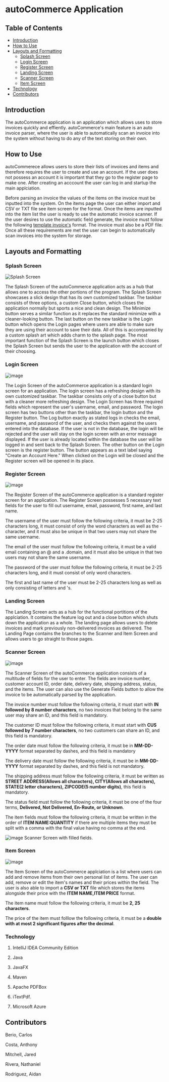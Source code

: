 # autoCommerce Application

## Table of Contents

- [Introduction](#introduction)
- [How to Use](#how-to-use)
- [Layouts and Formatting](#layouts-and-formatting)
  - [Splash Screen](#splash-screen)
  - [Login Screen](#login-screen)
  - [Register Screen](#register-screen)
  - [Landing Screen](#landing-screen)
  - [Scanner Screen](#scanner-screen)
  - [Item Screen](#item-screen)
- [Technology](#technology)
- [Contributors](#contributors)

## Introduction

The autoCommerce application is an application which allows uses to store invoices quickly and effiently. autoCommerce's main feature is an auto invoice parser, where the user is able to automatically scan an invoice into the system without having to do any of the text storing on their own.

## How to Use

autoCommerece allows users to store their lists of invoices and items and therefore requires the user to create and use an account. If the user does not possess an account it is important that they go to the register page to make one. After creating an acccount the user can log in and startup the main applciation.

Before parsing an invoice the values of the items on the invoice must be inputted into the system. On the items page the user can either import and CSV or TXT file see item screen for the format. Once the items are inputted into the item list the user is ready to use the automatic invoice scanner. If the user desires to use the automatic field generate, the invoice must follow the following [template invoice's](https://mega.nz/file/tlggXDaT#HUWvAdF_WVcEwoSpare4bWBUpwnBVXPC8IvbkNwrBVI) format. The invoice must also be a PDF file. Once all these requirements are met the user can begin to automatically scan invoices into the system for storage.

## Layouts and Formatting

### Splash Screen

![Splash Screen](https://github.com/user-attachments/assets/62746a78-9ce9-4fb1-9ca8-944207e4a003)

The Splash Screen of the autoCommerce application acts as a hub that allows one to access the other portions of the program. The Splash Screen showcases a slick design that has its own customized taskbar. The taskbar consists of three options, a custom Close button, which closes the application normally but sports a nice and clean design. The Minimize button serves a similar function as it replaces the standard minimize with a cleaner-looking button. The last button on the new taskbar is the Login button which opens the Login pages where users are able to make sure they are using their account to save their data. All of this is accompanied by a custom splash art which adds charm to the splash page. The most important function of the Splash Screen is the launch button which closes the Splash Screen but sends the user to the application with the account of their choosing.

### Login Screen

![image](https://github.com/user-attachments/assets/62df0940-31a1-48d5-9601-7a3384820920)

The Login Screen of the autoCommerce application is a standard login screen for an application. The login screen has a refreshing design with its own customized taskbar. The taskbar consists only of a close button but with a cleaner more refreshing design. The Login Screen has three required fields which represent the user's username, email, and password. The login screen has two buttons other than the taskbar, the login button and the Register button. The Log button exactly as stated logs in checks the email, username, and password of the user, and checks them against the users entered into the database. If the user is not in the database, the login will be rejected and the user will stay on the login screen with an error message displayed. If the user is already located within the database the user will be logged in and sent back to the Splash Screen. The other button on the Login screen is the register button. The button appears as a text label saying "Create an Account Here." When clicked on the Login will be closed and the Register screen will be opened in its place.

### Register Screen

![image](https://github.com/user-attachments/assets/e8fff275-3896-4cfb-b2c1-9a4394e45df9)

The Register Screen of the autoCommerce application is a standard register screen for an application. The Register Screen possesses 5 necessary text fields for the user to fill out username, email, password, first name, and last name.

The username of the user must follow the following criteria, it must be 2-25 characters long, it must consist of only the word characters as well as the - character, and it must also be unique in that two users may not share the same username.

The email of the user must follow the following criteria, it must be a valid email containing an @ and a .domain, and it must also be unique in that two users may not share the same username.

The password of the user must follow the following criteria, it must be 2-25 characters long, and it must consist of only word characters.

The first and last name of the user must be 2-25 characters long as well as only consisting of letters and 's. 

### Landing Screen

The Landing Screen acts as a hub for the functional portitions of the applciation. It contains the feature log out and a close button which shuts down the application as a whole. The landing page allows users to delete invoices and mark previously non-delivered invoices as delivered. The Landing Page contains the branches to the Scanner and Item Screen and allows users to go straight to those pages.

### Scanner Screen

![image](https://github.com/user-attachments/assets/5aa0f7e0-6aac-440a-8cd3-e095e3d9c4d4)

The Scanner Screen of the autoCommerce application consists of a multitude of fields for the user to enter. The fields are invoice number, customer account ID, order date, delivery date, shipping address, status, and the items. The user can also use the Generate Fields button to allow the invoice to be automatically parsed by the application.

The invoice number must follow the following criteria, it must start with **IN followed by 8 number characters**, no two invoices that belong to the same user may share an ID, and this field is mandatory.

The customer ID must follow the following criteria, it must start with **CUS followed by 7 number characters**, no two customers can share an ID, and this field is mandatory.

The order date must follow the following criteria, it must be in **MM-DD-YYYY** format separated by dashes, and this field is mandatory

The delivery date must follow the following criteria, it must be in **MM-DD-YYYY** format separated by dashes, and this field is not mandatory.

The shipping address must follow the following criteria, it must be written as **STREET ADDRESS(Allows all characters), CITY(Allows all characters), STATE(2 letter characters), ZIPCODE(5 number digits)**, this field is mandatory.

The status field must follow the following criteria, it must be one of the four terms, **Delivered, Not Delivered, En-Route, or Unknown**.

The item fields must follow the following criteria, it must be written in the order of **ITEM NAME:QUANTITY** if there are multiple items they must be split with a comma with the final value having no comma at the end.

![image](https://github.com/user-attachments/assets/3fd049df-5709-47d9-a5eb-eb6c4447663f)
Scanner Screen with filled fields.

### Item Screen

![image](https://github.com/user-attachments/assets/e2e820bf-c1a0-4d08-b67f-af6c953f454d)

The Item Screen of the autoCommerce applciation is a list where users can add and remove items from their own personal list of items. The user can add, remove or edit the item's names and their prices within the field. The user is also able to import a **CSV or TXT** file which stores the items alongside their price with the **ITEM NAME,ITEM PRICE** format.

The item name must follow the following criteria, it must be **2, 25 characters**.

The price of the item must folllow the following criteria, it must be a **double with at most 2 significant figures after the decimal**.

### Technology

1. IntelliJ IDEA Community Edition

2. Java

3. JavaFX

5. Maven

6. Apache PDFBox

7. iTextPdf.

8. Microsoft Azure

## Contributors

Berio, Carlos

Costa, Anthony

Mitchell, Jared

Rivera, Nathaniel 

Rodriguez, Aidan
